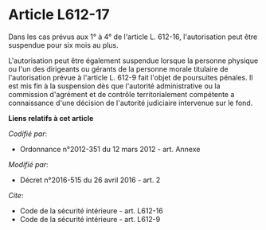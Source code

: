 # Article L612-17

Dans les cas prévus aux 1° à 4° de l'article L. 612-16, l'autorisation peut être suspendue pour six mois au plus. 

L'autorisation peut être également suspendue lorsque la personne physique ou l'un des dirigeants ou gérants de la personne
morale titulaire de l'autorisation prévue à l'article L. 612-9 fait l'objet de poursuites pénales. Il est mis fin à la
suspension dès que l'autorité administrative ou la       commission d'agrément et de contrôle territorialement compétente a
connaissance d'une décision de l'autorité judiciaire intervenue sur le fond.

**Liens relatifs à cet article**

_Codifié par_:

  - Ordonnance n°2012-351 du 12 mars 2012 - art. Annexe

_Modifié par_:

  - Décret n°2016-515 du 26 avril 2016 - art. 2

_Cite_:

  - Code de la sécurité intérieure - art. L612-16
  - Code de la sécurité intérieure - art. L612-9

